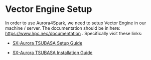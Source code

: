 # Vector Engine Setup

In order to use Aurora4Spark, we need to setup Vector Engine in our machine / server. The documentation should be in here: https://www.hpc.nec/documentation . Specifically visit these links:

- [SX-Aurora TSUBASA Setup Guide](https://www.hpc.nec/documents/guide/pdfs/SetupGuide_E.pdf)

- [SX-Aurora TSUBASA Installation Guide](https://www.hpc.nec/documents/guide/pdfs/InstallationGuide_E.pdf)
